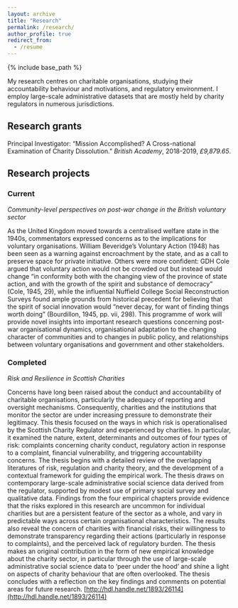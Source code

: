 ```yaml
---
layout: archive
title: "Research"
permalink: /research/
author_profile: true
redirect_from:
  - /resume
---
```


{% include base_path %}

My research centres on charitable organisations, studying their accountability behaviour and motivations, and regulatory environment. I employ large-scale administrative datasets that are mostly held by charity regulators in numerous jurisdictions.
## Research grants
Principal Investigator: “Mission Accomplished? A Cross-national Examination of Charity Dissolution.” _British Academy_, 2018-2019,
*£9,879.65*.

## Research projects
### Current
_Community-level perspectives on post-war change in the British voluntary sector_

As the United Kingdom moved towards a centralised welfare state in the 1940s, commentators expressed concerns as to the implications for voluntary organisations. William Beveridge’s Voluntary Action (1948) has been seen as a warning against encroachment by the state, and as a call to preserve space for private initiative. Others were more confident: GDH Cole argued that voluntary action would not be crowded out but instead would change “in conformity both with the changing view of the province of state action, and with the growth of the spirit and substance of democracy” (Cole, 1945, 29), while the influential Nuffield College Social Reconstruction Surveys found ample grounds from historical precedent for believing that the spirit of social innovation would “never decay, for want of finding things worth doing” (Bourdillon, 1945, pp. vii, 298).
This programme of work will provide novel insights into important research questions concerning post-war organisational dynamics, organisational adaptation to the changing character of communities and to changes in public policy, and relationships between voluntary organisations and government and other stakeholders.
 
### Completed
_Risk and Resilience in Scottish Charities_

Concerns have long been raised about the conduct and accountability of charitable organisations, particularly the adequacy of reporting and oversight mechanisms. Consequently, charities and the institutions that monitor the sector are under increasing pressure to demonstrate their legitimacy. This thesis focused on the ways in which risk is operationalised by the Scottish Charity Regulator and experienced by charities. In particular, it examined the nature, extent, determinants and outcomes of four types of risk: complaints concerning charity conduct, regulatory action in response to a complaint, financial vulnerability, and triggering accountability concerns. The thesis begins with a detailed review of the overlapping literatures of risk, regulation and charity theory, and the development of a contextual framework for guiding the empirical work. The thesis draws on contemporary large-scale administrative social science data derived from the regulator, supported by modest use of primary social survey and qualitative data. 
Findings from the four empirical chapters provide evidence that the risks explored in this research are uncommon for individual charities but are a persistent feature of the sector as a whole, and vary in predictable ways across certain organisational characteristics. The results also reveal the concern of charities with financial risks, their willingness to demonstrate transparency regarding their actions (particularly in response to complaints), and the perceived lack of regulatory burden. The thesis makes an original contribution in the form of new empirical knowledge about the charity sector, in particular through the use of large-scale
administrative social science data to ‘peer under the hood’ and shine a light on aspects of charity behaviour that are often overlooked. The thesis concludes with a reflection on the key findings and comments on potential areas for future research.
[http://hdl.handle.net/1893/26114](http://hdl.handle.net/1893/26114)
